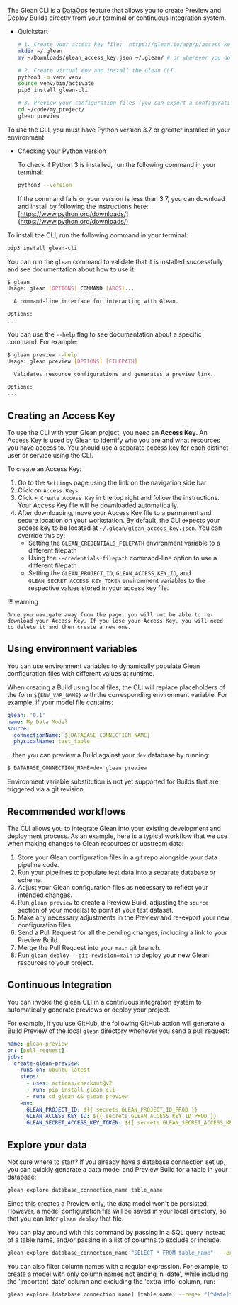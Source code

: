 
The Glean CLI is a [DataOps](index.md)  feature that allows you to create Preview and Deploy Builds directly from your terminal or continuous integration system.

- Quickstart

    ```bash
    # 1. Create your access key file:  https://glean.io/app/p/access-keys
    mkdir ~/.glean
    mv ~/Downloads/glean_access_key.json ~/.glean/ # or wherever you downloaded the file

    # 2. Create virtual env and install the Glean CLI
    python3 -m venv venv
    source venv/bin/activate
    pip3 install glean-cli

    # 3. Preview your configuration files (you can export a configuration file for any glean resource into this folder):
    cd ~/code/my_project/
    glean preview .
    ```


To use the CLI, you must have Python version 3.7 or greater installed in your environment.

- Checking your Python version

    To check if Python 3 is installed, run the following command in your terminal:

    ```bash
    python3 --version
    ```

    If the command fails or your version is less than 3.7, you can download and install by following the instructions here: [https://www.python.org/downloads/](https://www.python.org/downloads/)


To install the CLI, run the following command in your terminal:

```bash
pip3 install glean-cli
```

You can run the `glean` command to validate that it is installed successfully and see documentation about how to use it:

```bash
$ glean
Usage: glean [OPTIONS] COMMAND [ARGS]...

  A command-line interface for interacting with Glean.

Options:
...
```

You can use the `--help` flag to see documentation about a specific command. For example:

```bash
$ glean preview --help
Usage: glean preview [OPTIONS] [FILEPATH]

  Validates resource configurations and generates a preview link.

Options:
...
```

## Creating an Access Key

To use the CLI with your Glean project, you need an **Access Key**. An Access Key is used by Glean to identify who you are and what resources you have access to. You should use a separate access key for each distinct user or service using the CLI.

To create an Access Key:

1. Go to the `Settings` page using the link on the navigation side bar
2. Click on `Access Keys`
3. Click `+ Create Access Key` in the top right and follow the instructions. Your Access Key file will be downloaded automatically.
4. After downloading, move your Access Key file to a permanent and secure location on your workstation. By default, the CLI expects your access key to be located at `~/.glean/glean_access_key.json`. You can override this by:
    - Setting the `GLEAN_CREDENTIALS_FILEPATH` environment variable to a different filepath
    - Using the `--credentials-filepath` command-line option to use a different filepath
    - Setting the `GLEAN_PROJECT_ID`, `GLEAN_ACCESS_KEY_ID`, and `GLEAN_SECRET_ACCESS_KEY_TOKEN` environment variables to the respective values stored in your access key file.

!!! warning

    Once you navigate away from the page, you will not be able to re-download your Access Key. If you lose your Access Key, you will need to delete it and then create a new one.

## Using environment variables

You can use environment variables to dynamically populate Glean configuration files with different values at runtime.

When creating a Build using local files, the CLI will replace placeholders of the form `${ENV_VAR_NAME}` with the corresponding environment variable. For example, if your model file contains:

```yaml
glean: '0.1'
name: My Data Model
source:
  connectionName: ${DATABASE_CONNECTION_NAME}
  physicalName: test_table
```

...then you can preview a Build against your `dev` database by running:

```bash
$ DATABASE_CONNECTION_NAME=dev glean preview
```

Environment variable substitution is not yet supported for Builds that are triggered via a git revision.

## Recommended workflows

The CLI allows you to integrate Glean into your existing development and deployment process. As an example, here is a typical workflow that we use when making changes to Glean resources or upstream data:

1. Store your Glean configuration files in a git repo alongside your data pipeline code.
2. Run your pipelines to populate test data into a separate database or schema.
3. Adjust your Glean configuration files as necessary to reflect your intended changes.
4. Run `glean preview` to create a Preview Build, adjusting the `source` section of your model(s) to point at your test dataset.
5. Make any necessary adjustments in the Preview and re-export your new configuration files.
6. Send a Pull Request for all the pending changes, including a link to your Preview Build.
7. Merge the Pull Request into your `main` git branch.
8. Run `glean deploy --git-revision=main` to deploy your new Glean resources to your project.

## Continuous Integration

You can invoke the glean CLI in a continuous integration system to automatically generate previews or deploy your project.

For example, if you use GitHub, the following GitHub action will generate a Build Preview of the local `glean` directory whenever you send a pull request:

```yaml
name: glean-preview
on: [pull_request]
jobs:
  create-glean-preview:
    runs-on: ubuntu-latest
    steps:
      - uses: actions/checkout@v2
      - run: pip install glean-cli
      - run: cd glean && glean preview
    env:
      GLEAN_PROJECT_ID: ${{ secrets.GLEAN_PROJECT_ID_PROD }}
      GLEAN_ACCESS_KEY_ID: ${{ secrets.GLEAN_ACCESS_KEY_ID_PROD }}
      GLEAN_SECRET_ACCESS_KEY_TOKEN: ${{ secrets.GLEAN_SECRET_ACCESS_KEY_TOKEN_PROD }}
```

## Explore your data
Not sure where to start? If you already have a database connection set up, you can quickly generate a data model and Preview Build for a table in your database: 

``` bash 
glean explore database_connection_name table_name 
``` 

Since this creates a Preview only, the data model won't be persisted. However, a model configuration file will be saved in your local directory, so that you can later `glean deploy` that file. 

You can play around with this command by passing in a SQL query instead of a table name, and/or passing in a list of columns to exclude or include. 
``` bash 
glean explore database_connection_name "SELECT * FROM table_name"  --exclude column1,column2,column3
``` 
You can also filter column names with a regular expression. For example, to create a model with only column names not ending in 'date', while including the 'important_date' column and excluding the 'extra_info' column, run: 
``` bash 
glean explore [database connection name] [table name] --regex "[^date]$" --include important_date --exclude extra_info
``` 
